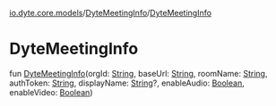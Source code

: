 [io.dyte.core.models](../index.md)/[DyteMeetingInfo](index.md)/[DyteMeetingInfo](-dyte-meeting-info.md)

# DyteMeetingInfo


fun [DyteMeetingInfo](-dyte-meeting-info.md)(orgId: [String](https://kotlinlang.org/api/latest/jvm/stdlib/kotlin/-string/index.html), baseUrl: [String](https://kotlinlang.org/api/latest/jvm/stdlib/kotlin/-string/index.html), roomName: [String](https://kotlinlang.org/api/latest/jvm/stdlib/kotlin/-string/index.html), authToken: [String](https://kotlinlang.org/api/latest/jvm/stdlib/kotlin/-string/index.html), displayName: [String](https://kotlinlang.org/api/latest/jvm/stdlib/kotlin/-string/index.html)?, enableAudio: [Boolean](https://kotlinlang.org/api/latest/jvm/stdlib/kotlin/-boolean/index.html), enableVideo: [Boolean](https://kotlinlang.org/api/latest/jvm/stdlib/kotlin/-boolean/index.html))
